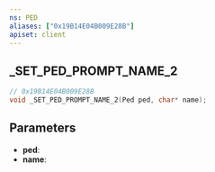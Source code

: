 ```yaml
---
ns: PED
aliases: ["0x19B14E04B009E28B"]
apiset: client
---
```

## _SET_PED_PROMPT_NAME_2

```c
// 0x19B14E04B009E28B
void _SET_PED_PROMPT_NAME_2(Ped ped, char* name);
```


## Parameters
* **ped**:
* **name**: